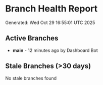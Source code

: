# Branch Health Report
Generated: Wed Oct 29 16:55:01 UTC 2025

## Active Branches
- **main** - 12 minutes ago by Dashboard Bot

## Stale Branches (>30 days)
No stale branches found
